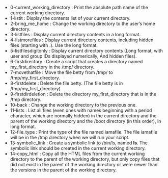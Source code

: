- 0-current_working_directory : Print the absolute path name of the current working directory. 
- 1-listit : Display the contents list of your current directory.
- 2-bring_me_home : Change the working directory to the user’s home directory.
- 3-listfiles : Display current directory contents in a long format.
- 4-listmorefiles : Display current directory contents, including hidden files (starting with .). Use the long format.
- 5-listfilesdigitonly : Display current directory contents (Long format, with user and group IDs displayed numerically, And hidden files).
- 6-firstdirectory : Create a script that creates a directory named my_first_directory in the /tmp/ directory.
- 7-movethatfile : Move the file betty from /tmp/ to /tmp/my_first_directory.
- 8-firstdelete : Delete the file betty. (The file betty is in /tmp/my_first_directory)
- 9-firstdirdeletion : Delete the directory my_first_directory that is in the /tmp directory.
- 10-back : Change the working directory to the previous one.
- 11-lists : List all files (even ones with names beginning with a period character, which are normally hidden) in the current directory and the parent of the working directory and the /boot directory (in this order), in long format.
- 12-file_type : Print the type of the file named iamafile. The file iamafile will be in the /tmp directory when we will run your script.
- 13-symbolic_link : Create a symbolic link to /bin/ls, named __ls__. The symbolic link should be created in the current working directory.
- 14-copy_html : Copy all the HTML files from the current working directory to the parent of the working directory, but only copy files that did not exist in the parent of the working directory or were newer than the versions in the parent of the working directory.



